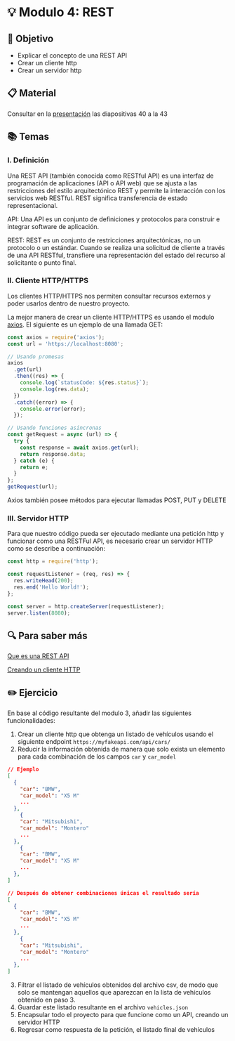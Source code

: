 # :bulb: Modulo 4: REST

## :book: Objetivo

- Explicar el concepto de una REST API
- Crear un cliente http
- Crear un servidor http

## :clipboard: Material

Consultar en la [presentación](https://docs.google.com/presentation/d/1TgLKdAw54CHIy4n3jbXIbLHM--xYYYd9MOC6h0HsJqU/edit?usp=sharing) las diapositivas 40 a la 43

## :books: Temas

### I. Definición

Una REST API (también conocida como RESTful API) es una interfaz de programación de aplicaciones (API o API web) que se ajusta a las restricciones del estilo arquitectónico REST y permite la interacción con los servicios web RESTful. REST significa transferencia de estado representacional.

API: Una API es un conjunto de definiciones y protocolos para construir e integrar software de aplicación.

REST: REST es un conjunto de restricciones arquitectónicas, no un protocolo o un estándar. Cuando se realiza una solicitud de cliente a través de una API RESTful, transfiere una representación del estado del recurso al solicitante o punto final.

### II. Cliente HTTP/HTTPS

Los clientes HTTP/HTTPS nos permiten consultar recursos externos y poder usarlos dentro de nuestro proyecto.

La mejor manera de crear un cliente HTTP/HTTPS es usando el modulo [axios](https://github.com/axios/axios). El siguiente es un ejemplo de una llamada GET:

```js
const axios = require('axios');
const url = 'https://localhost:8080';

// Usando promesas
axios
  .get(url)
  .then((res) => {
    console.log(`statusCode: ${res.status}`);
    console.log(res.data);
  })
  .catch((error) => {
    console.error(error);
  });

// Usando funciones asíncronas
const getRequest = async (url) => {
  try {
    const response = await axios.get(url);
    return response.data;
  } catch (e) {
    return e;
  }
};
getRequest(url);
```

Axios también posee métodos para ejecutar llamadas POST, PUT y DELETE

### III. Servidor HTTP

Para que nuestro código pueda ser ejecutado mediante una petición http y funcionar como una RESTFul API, es necesario crear un servidor HTTP como se describe a continuación:

```js
const http = require('http');

const requestListener = (req, res) => {
  res.writeHead(200);
  res.end('Hello World!');
};

const server = http.createServer(requestListener);
server.listen(8080);
```

## :mag: Para saber más

[Que es una REST API](https://www.redhat.com/en/topics/api/what-is-a-rest-api)

[Creando un cliente HTTP](https://nodejs.dev/en/learn/making-http-requests-with-nodejs/)

## :pencil2: Ejercicio

En base al código resultante del modulo 3, añadir las siguientes funcionalidades:

1. Crear un cliente http que obtenga un listado de vehículos usando el siguiente endpoint `https://myfakeapi.com/api/cars/`
2. Reducir la información obtenida de manera que solo exista un elemento para cada combinación de los campos `car` y `car_model`

```json
// Ejemplo
[
  {
    "car": "BMW",
    "car_model": "X5 M"
    ...
  },
    {
    "car": "Mitsubishi",
    "car_model": "Montero"
    ...
  },
    {
    "car": "BMW",
    "car_model": "X5 M"
    ...
  },
]

// Después de obtener combinaciones únicas el resultado sería
[
  {
    "car": "BMW",
    "car_model": "X5 M"
    ...
  },
    {
    "car": "Mitsubishi",
    "car_model": "Montero"
    ...
  },
]
```

3. Filtrar el listado de vehículos obtenidos del archivo csv, de modo que solo se mantengan aquellos que aparezcan en la lista de vehículos obtenido en paso 3.
4. Guardar este listado resultante en el archivo `vehicles.json`
5. Encapsular todo el proyecto para que funcione como un API, creando un servidor HTTP
6. Regresar como respuesta de la petición, el listado final de vehículos
